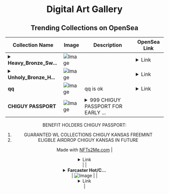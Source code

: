 <div align="center">

# Digital Art Gallery

## Trending Collections on OpenSea

| Collection Name                       | Image                                                                                     | Description                       | OpenSea Link                                                                                          |
|---------------------------------------|-------------------------------------------------------------------------------------------|-----------------------------------|--------------------------------------------------------------------------------------------------------|
| **<details><summary>Heavy_Bronze_Sw...</summary>Heavy_Bronze_Sword</details>** | ![Image](https://i.seadn.io/s/raw/files/865c2b68587b80f42e6773ce00d18a7c.png?w=500&auto=format?w=200&auto=format) |  | <details><summary>Link</summary>[Heavy_Bronze_Sword](https://opensea.io/collection/heavy-bronze-sword)</details> |
| **<details><summary>Unholy_Bronze_H...</summary>Unholy_Bronze_Halberd</details>** | ![Image](https://i.seadn.io/s/raw/files/6853422e5d473a1cf6a46edf3917e9aa.png?w=500&auto=format?w=200&auto=format) |  | <details><summary>Link</summary>[Unholy_Bronze_Halberd](https://opensea.io/collection/unholy-bronze-halberd)</details> |
| **qq** | ![Image](https://i.seadn.io/s/raw/files/956f11b16351d87addadfb7a226fb6f5.jpg?w=500&auto=format?w=200&auto=format) | qq is ok | <details><summary>Link</summary>[qq](https://opensea.io/collection/qq-191)</details> |
| **CHIGUY PASSPORT** | ![Image](https://i.seadn.io/s/raw/files/02a4d440842edda2b8c372f275068425.gif?w=500&auto=format?w=200&auto=format) | <details><summary>999 CHIGUY PASSPORT FOR EARLY ...</summary>999 CHIGUY PASSPORT FOR EARLY COMMUNITY 
BENEFIT HOLDERS CHIGUY PASSPORT:
1. GUARANTED WL COLLECTIONS CHIGUY KANSAS FREEMINT 
2. ELIGBLE AIRDROP CHIGUY KANSAS IN FUTURE

Made with [NFTs2Me.com](https://nfts2me.com/)</details> | <details><summary>Link</summary>[CHIGUY PASSPORT](https://opensea.io/collection/chiguy-passport-1)</details> |
| **<details><summary>Farcaster Hot/C...</summary>Farcaster Hot/Crazy Chart</details>** | ![Image](https://i.seadn.io/s/raw/files/403a6bccdaf694666edeea738038d48e.jpg?w=500&auto=format?w=200&auto=format) |  | <details><summary>Link</summary>[Farcaster Hot/Crazy Chart](https://opensea.io/collection/farcaster-hot-crazy-chart)</details> |

</div>